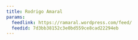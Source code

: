 ```yaml
---
title: Rodrigo Amaral
params:
  feedlink: https://ramaral.wordpress.com/feed/
  feedid: 7d3bb38152c3e0bd559ce8cad22294eb
---
```


